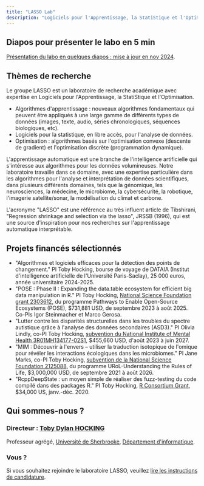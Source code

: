 ```yaml
---
title: "LASSO Lab"
description: "Logiciels pour l'Apprentissage, la StatiStique et l'Optimisation"
---
```


## Diapos pour présenter le labo en 5 min

[Présentation du labo en quelques diapos : mise à jour en nov 2024](https://docs.google.com/presentation/d/1wmP9GNUwOO0Qq1ZyWYmsFzlhZuIX9EO9uCD2fSpZmK4/edit#slide=id.g31335e06898_0_37).

## Thèmes de recherche

Le groupe LASSO est un laboratoire de recherche académique avec
expertise en Logiciels pour l'Apprentissage, la StatiStique et
l'Optimisation.

* Algorithmes d'apprentissage : nouveaux algorithmes fondamentaux qui peuvent être appliqués à une large gamme de différents types de données (images, texte, audio, séries chronologiques, séquences biologiques, etc).
* Logiciels pour la statistique, en libre accès, pour l'analyse de données.
* Optimisation : algorithmes basés sur l'optimisation convexe (descente de gradient) et l'optimisation discrète (programmation dynamique).

L'apprentissage automatique est une branche de l'intelligence
artificielle qui s'intéresse aux algorithmes pour les données
volumineuses. Notre laboratoire travaille dans ce domaine, avec une
expertise particulière dans les algorithmes pour l'analyse et
interprétation de données scientifiques, dans plusieurs différents
domaines, tels que la génomique, les neurosciences, la médecine, le
microbiome, la cybersécurité, la robotique, l'imagerie
satellite/sonar, la modélisation du climat et carbone.

L'acronyme "LASSO" est une référence au très influent article de
Tibshirani, "Regression shrinkage and selection via the lasso", JRSSB
(1996), qui est une source d'inspiration pour nos recherches sur l'apprentissage automatique interprétable.

## Projets financés sélectionnés

* "Algorithmes et logiciels efficaces pour la détection des points de changement." PI
Toby Hocking, bourse de voyage de DATAIA (Institut d'intelligence artificielle de l'Université Paris-Saclay), 25 000 euros, année universitaire
2024-2025.
* "POSE : Phase II : Expanding the data.table ecosystem for efficient
big data manipulation in R." PI Toby Hocking, [National Science
Foundation grant
2303612](https://www.nsf.gov/awardsearch/showAward?AWD_ID=2303612),
du programme Pathways to Enable Open-Source Ecosystems (POSE),
$731,881 USD, de septembre 2023 à août 2025. Co-PIs Igor Steinmacher et Marco
Gerosa.
* "Lutter contre les disparités structurelles dans les troubles du spectre autistique grâce à l'analyse des données secondaires (ASD3)." PI Olivia Lindly, co-PI
Toby Hocking, [subvention du National Institute of Mental Health
3R01MH134177-02S1](https://reporter.nih.gov/project-details/11129998),
$455,660 USD, d'août 2023 à juin 2027.
* "MIM : Découvrir à l'envers – utiliser la traduction isotopique de l'omique
pour révéler les interactions écologiques dans les microbiomes." PI Jane Marks,
co-PI Toby Hocking, [subvention de la National Science Foundation 2125088](https://www.nsf.gov/awardsearch/showAward?AWD_ID=2125088), du
programme URoL-Understanding the Rules of Life, $3,000,000 USD, de septembre 2021 à août 2026.
* "RcppDeepState : un moyen simple de réaliser des fuzz-testing du code compilé dans des packages R." PI Toby Hocking, [R Consortium Grant](https://r-consortium.org/all-projects/2019-group-2.html#rcppdeepstate-a-simple-way-to-fuzz-test-compiled-code-in-r-packages), $34,000 US, janv.-déc. 2020.

## Qui sommes-nous ?

### Directeur : [Toby Dylan HOCKING](http://tdhock.github.io/)

Professeur agrégé, [Université de
Sherbrooke](https://www.usherbrooke.ca), [Département
d'informatique](https://www.usherbrooke.ca/informatique/).

### Vous ?

Si vous souhaitez rejoindre le laboratoire LASSO, veuillez [lire les
instructions de candidature](https://tdhock.github.io/blog/2024/application/).
